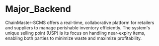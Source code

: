 # Major_Backend
ChainMaster-SCMS offers a real-time, collaborative platform for retailers and suppliers to manage perishable inventory efficiently. The system's unique selling point (USP) is its focus on handling near-expiry items, enabling both parties to minimize waste and maximize profitability.
